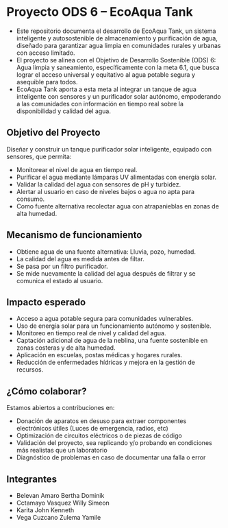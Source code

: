 # Proyecto ODS 6 – EcoAqua Tank
- Este repositorio documenta el desarrollo de EcoAqua Tank, un sistema inteligente y autosostenible de almacenamiento y purificación de agua, diseñado para garantizar agua limpia en comunidades rurales y urbanas con acceso limitado.
- El proyecto se alinea con el Objetivo de Desarrollo Sostenible (ODS) 6: Agua limpia y saneamiento, específicamente con la meta 6.1, que busca lograr el acceso universal y equitativo al agua potable segura y asequible para todos.
- EcoAqua Tank aporta a esta meta al integrar un tanque de agua inteligente con sensores y un purificador solar autónomo, empoderando a las comunidades con información en tiempo real sobre la disponibilidad y calidad del agua.

##  Objetivo del Proyecto
Diseñar y construir un tanque purificador solar inteligente, equipado con sensores, que permita:
- Monitorear el nivel de agua en tiempo real.
- Purificar el agua mediante lámparas UV alimentadas con energía solar.
- Validar la calidad del agua con sensores de pH y turbidez.
- Alertar al usuario en caso de niveles bajos o agua no apta para consumo.
- Como fuente alternativa recolectar agua con atrapanieblas en zonas de alta humedad.

## Mecanismo de funcionamiento
- Obtiene agua de una fuente alternativa: Lluvia, pozo, humedad.
- La calidad del agua es medida antes de filtar.
- Se pasa por un filtro purificador.
- Se mide nuevamente la calidad del agua después de filtrar y se comunica el estado al usuario.

##  Impacto esperado 
-  Acceso a agua potable segura para comunidades vulnerables.
-  Uso de energía solar para un funcionamiento autónomo y sostenible.
-  Monitoreo en tiempo real de nivel y calidad del agua.
-  Captación adicional de agua de la neblina, una fuente sostenible en zonas costeras y de alta humedad.
-  Aplicación en escuelas, postas médicas y hogares rurales.
-  Reducción de enfermedades hídricas y mejora en la gestión de recursos.

##  ¿Cómo colaborar?
Estamos abiertos a contribuciones en:
- Donación de aparatos en desuso para extraer componentes electrónicos útiles (Luces de emergencia, radios, etc)
- Optimización de circuitos eléctricos o de piezas de código
- Validación del proyecto, sea replicando y/o probando en condiciones más realistas que un laboratorio
- Diagnóstico de problemas en caso de documentar una falla o error
  
## Integrantes
- Belevan Amaro     Bertha Dominik
- Cctamayo Vasquez  Willy Simeon
- Karita            John Kenneth
- Vega Cuzcano      Zulema Yamile
